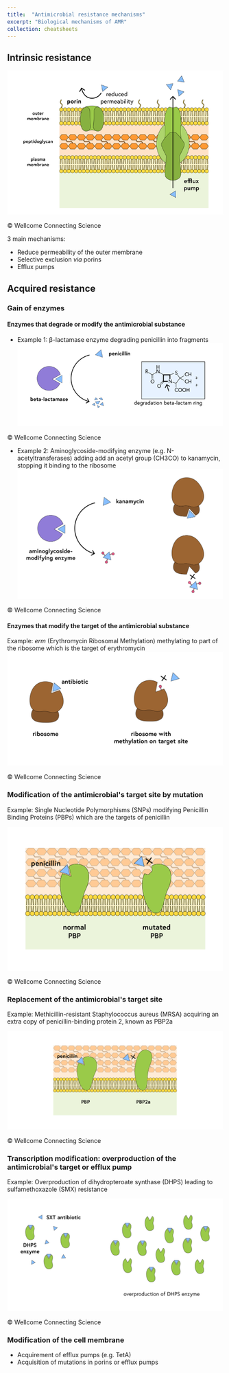 ```yaml
---
title:  "Antimicrobial resistance mechanisms"
excerpt: "Biological mechanisms of AMR"
collection: cheatsheets
---
```


## Intrinsic resistance

![Mechanisms of intrinsic resistance](/images/AMR_mechanisms_intrinsic_resistance_mechanisms.png)

© Wellcome Connecting Science

3 main mechanisms:
* Reduce permeability of the outer membrane
* Selective exclusion *via* porins
* Efflux pumps

## Acquired resistance
### Gain of enzymes
#### Enzymes that degrade or modify the antimicrobial substance
* Example 1: β-lactamase enzyme degrading penicillin into fragments
![Beta-lactamase](/images/AMR_mechanisms_beta_lactamase.png)

© Wellcome Connecting Science

* Example 2: Aminoglycoside-modifying enzyme (e.g. N-acetyltransferases) adding add an acetyl group (CH3CO) to kanamycin, stopping it binding to the ribosome
![Aminoglycoside-modifying enzyme](/images/AMR_mechanisms_aminoglycoside_modifying_enzymes.png)

© Wellcome Connecting Science

#### Enzymes that modify the target of the antimicrobial substance

Example: *erm* (Erythromycin Ribosomal Methylation) methylating to part of the ribosome which is the target of erythromycin
![Erythromycin ribosomal methylation](/images/AMR_mechanisms_erm.png)

© Wellcome Connecting Science

### Modification of the antimicrobial's target site by mutation

Example: Single Nucleotide Polymorphisms (SNPs) modifying Penicillin Binding Proteins (PBPs) which are the targets of penicillin

![PBP SNPs](/images/AMR_mechanisms_pbp_snp.png)

© Wellcome Connecting Science

### Replacement of the antimicrobial's target site

Example: Methicillin-resistant Staphylococcus aureus (MRSA)  acquiring an extra copy of penicillin-binding protein 2, known as PBP2a

![PBP2a](/images/AMR_mechanisms_pbp2a.png)

© Wellcome Connecting Science

### Transcription modification: overproduction of the antimicrobial's target  or efflux pump

Example: Overproduction of dihydropteroate synthase (DHPS) leading to sulfamethoxazole (SMX) resistance

![DHPS overproduction](/images/AMR_mechanisms_dhps_overproduction.png)

© Wellcome Connecting Science

### Modification of the cell membrane
* Acquirement of efflux pumps (e.g. TetA)
* Acquisition of mutations in porins or efflux pumps